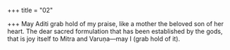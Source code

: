 +++
title = "02"

+++
May Aditi grab hold of my praise, like a mother the beloved son of  her heart.
The dear sacred formulation that has been established by the gods, that  is joy itself to Mitra and Varuṇa—may I (grab hold of it). 